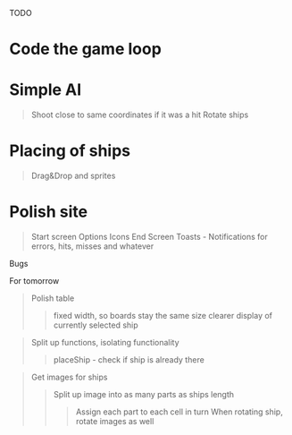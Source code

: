 TODO

# Code the game loop
> 
# Simple AI
> Shoot close to same coordinates if it was a hit
> Rotate ships
# Placing of ships
> Drag&Drop and sprites
# Polish site
> Start screen
> Options
> Icons
> End Screen
> Toasts - Notifications for errors, hits, misses and whatever

Bugs


For tomorrow
> Polish table
>> fixed width, so boards stay the same size
>> clearer display of currently selected ship

> Split up functions, isolating functionality
>> placeShip - check if ship is already there

> Get images for ships
>> Split up image into as many parts as ships length
>>> Assign each part to each cell in turn
>>> When rotating ship, rotate images as well